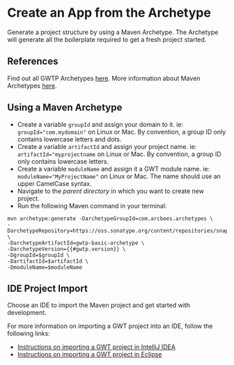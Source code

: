 # Create an App from the Archetype
Generate a project structure by using a Maven Archetype. The Archetype will generate all the boilerplate required to get a fresh project started.

## References
Find out all GWTP Archetypes [here](https://github.com/ArcBees/Arcbees-Archetypes/tree/master/archetypes).
More information about Maven Archetypes [here](https://maven.apache.org/guides/introduction/introduction-to-archetypes.html).

## Using a Maven Archetype
* Create a variable `groupId` and assign your domain to it. ie: `groupId="com.mydomain"` on Linux or Mac. By convention, a group ID only contains lowercase letters and dots.
* Create a variable `artifactId` and assign your project name. ie: `artifactId="myprojectname` on Linux or Mac. By convention, a group ID only contains lowercase letters.
* Create a variable `moduleName` and assign it a GWT module name. ie: `moduleName="MyProjectName"` on Linux or Mac. The name should use an upper CamelCase syntax.
* Navigate to the *parent directory* in which you want to create new project.
* Run the following Maven command in your terminal:

```
mvn archetype:generate -DarchetypeGroupId=com.arcbees.archetypes \
-DarchetypeRepository=https://oss.sonatype.org/content/repositories/snapshots/ \
-DarchetypeArtifactId=gwtp-basic-archetype \
-DarchetypeVersion={{#gwtp.version}} \
-DgroupId=$groupId \
-DartifactId=$artifactId \
-DmoduleName=$moduleName
```

## IDE Project Import
Choose an IDE to import the Maven project and get started with development.

For more information on importing a GWT project into an IDE, follow the following links:
* [Instructions on importing a GWT project in IntelliJ IDEA](http://c.gwt-examples.com/home/maven/ide-import/intellij-idea)
* [Instructions on importing a GWT project in Eclipse](http://c.gwt-examples.com/home/maven/ide-import/eclipse)
